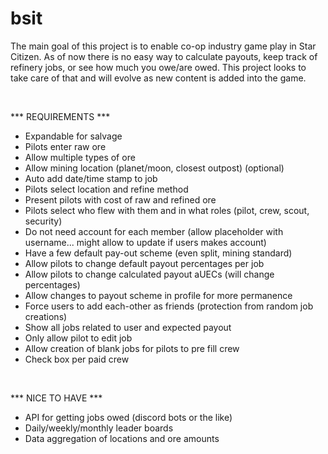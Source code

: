 # bsit

The main goal of this project is to enable co-op industry game play in Star Citizen. As of now there is no easy way to calculate payouts, keep track of refinery jobs, or see how much you owe/are owed. This project looks to take care of that and will evolve as new content is added into the game. 

<br>

*** REQUIREMENTS ***
 - Expandable for salvage
 - Pilots enter raw ore
 - Allow multiple types of ore
 - Allow mining location (planet/moon, closest outpost) (optional)
 - Auto add date/time stamp to job
 - Pilots select location and refine method
 - Present pilots with cost of raw and refined ore
 - Pilots select who flew with them and in what roles (pilot, crew, scout, security)
 - Do not need account for each member (allow placeholder with username... might allow to update if users makes account)
 - Have a few default pay-out scheme (even split, mining standard)
 - Allow pilots to change default payout percentages per job
 - Allow pilots to change calculated payout aUECs (will change percentages)
 - Allow changes to payout scheme in profile for more permanence
 - Force users to add each-other as friends (protection from random job creations)
 - Show all jobs related to user and expected payout
 - Only allow pilot to edit job
 - Allow creation of blank jobs for pilots to pre fill crew
 - Check box per paid crew
 
<br>

*** NICE TO HAVE ***

 - API for getting jobs owed (discord bots or the like)
 - Daily/weekly/monthly leader boards
 - Data aggregation of locations and ore amounts
